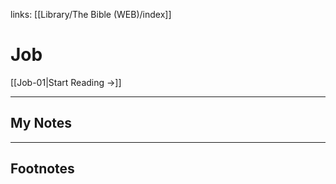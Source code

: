 links: [[Library/The Bible (WEB)/index]]
# Job

[[Job-01|Start Reading →]]

---
## My Notes

---
## Footnotes